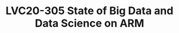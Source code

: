 ---
categories:
- lvc20
description: This talk will walk you through the Journey Linaro BDDS team has gone
  through in making ARM a first class citizen in Big Data and Data Science Ecosystem.
  We will cover what we have accomplished in porting and testing. We will cover what
  we are currently working on and we will highlight the tasks in our roadmap. We will
  provide updates on Bigtop project as well as updates on Big Data and Data science
  projects with CI setup on ARM hardware running in developer cloud.
image: /assets/images/featured-images/lvc20/LVC20-305.png
session_id: LVC20-305
session_room: DataCenter
session_slot:
  end_time: 2020-09-24 16:40
  start_time: 2020-09-24 16:15
session_speakers:
- speaker_bio: Contributor to Apache Bigtop and other big data projects&lt;br /&gt;
    Past TSC member of ODPi&lt;br /&gt; Vast implementation experience in Big Data
    technologies.&lt;br /&gt; Working as Tech Lead - Big Data at Linaro for past 5
    years
  speaker_company: Linaro
  speaker_image: http://avatars.sched.co/2/ed/7249937/avatar.jpg.320x320px.jpg?6ac
  speaker_name: Ganesh Raju
  speaker_position: Tech Lead, Big Data and Data Science Team
  speaker_role: speaker
session_track: Big Data
tag: session
tags: Big Data
title: LVC20-305 State of Big Data and Data Science on ARM
---